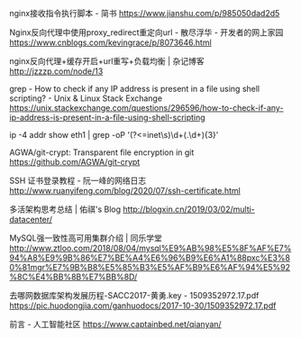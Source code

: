 nginx接收指令执行脚本 - 简书
https://www.jianshu.com/p/985050dad2d5

Nginx反向代理中使用proxy_redirect重定向url - 散尽浮华 - 开发者的网上家园
https://www.cnblogs.com/kevingrace/p/8073646.html

nginx反向代理+缓存开启+url重写+负载均衡 | 杂记博客
http://jzzzp.com/node/13

grep - How to check if any IP address is present in a file using shell scripting? - Unix & Linux Stack Exchange
https://unix.stackexchange.com/questions/296596/how-to-check-if-any-ip-address-is-present-in-a-file-using-shell-scripting

ip -4  addr show eth1 |  grep -oP '(?<=inet\s)\d+(\.\d+){3}'

AGWA/git-crypt: Transparent file encryption in git
https://github.com/AGWA/git-crypt

SSH 证书登录教程 - 阮一峰的网络日志
http://www.ruanyifeng.com/blog/2020/07/ssh-certificate.html

多活架构思考总结 | 佑祺's Blog
http://blogxin.cn/2019/03/02/multi-datacenter/

MySQL强一致性高可用集群介绍 | 同乐学堂
http://www.ztloo.com/2018/08/04/mysql%E9%AB%98%E5%8F%AF%E7%94%A8%E9%9B%86%E7%BE%A4%E6%96%B9%E6%A1%88pxc%E3%80%81mgr%E7%9B%B8%E5%85%B3%E5%AF%B9%E6%AF%94%E5%92%8C%E4%BB%8B%E7%BB%8D/

去哪网数据库架构发展历程-SACC2017-黄勇.key - 1509352972.17.pdf
https://pic.huodongjia.com/ganhuodocs/2017-10-30/1509352972.17.pdf

前言 - 人工智能社区
https://www.captainbed.net/qianyan/